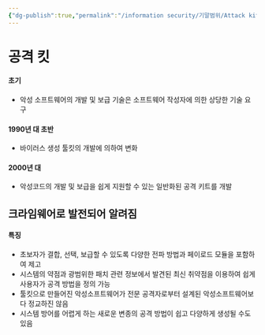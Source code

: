 ```yaml
---
{"dg-publish":true,"permalink":"/information security/기말범위/Attack kit/"}
---
```



# 공격 킷
#### 초기
- 악성 소프트웨어의 개발 및 보급 기술은 소프트웨어 작성자에 의한 상당한 기술 요구 

#### 1990년 대 초반
- 바이러스 생성 툴킷의 개발에 의하여 변화

#### 2000년 대
- 악성코드의 개발 및 보급을 쉽게 지원할  수 있는 일반화된 공격 키트를 개발

## 크라임웨어로 발전되어 알려짐
#### 특징
- 초보자가 결합, 선택, 보급할 수 있도록 다양한 전파 방법과 페이로드 모듈을 포함하여 제고
- 시스템의 약점과 광범위한 패치 관련 정보에서 발견된 최신 취약점을 이용하여 쉽게 사용자가 공격 방법을 정의 가능
- 툴킷으로 만들어진 악성소프트웨어가 전문 공격자로부터 설계된 악성소프트웨어보다 정교하진 않음
- 시스템 방어를 어렵게 하는 새로운 변종의 공격 방법이 쉽고 다양하게 생성될 수도 있음